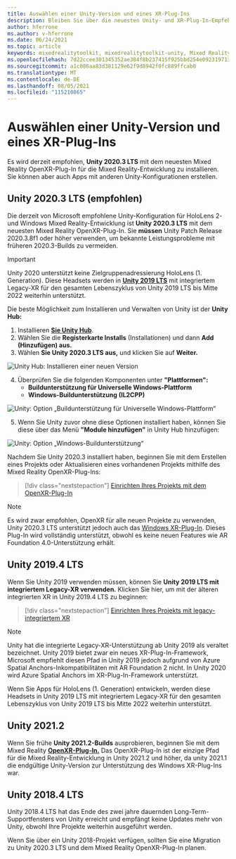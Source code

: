 ```yaml
---
title: Auswählen einer Unity-Version und eines XR-Plug-Ins
description: Bleiben Sie über die neuesten Unity- und XR-Plug-In-Empfehlungen für HoloLens Anwendungsentwicklung auf dem Laufenden.
author: hferrone
ms.author: v-hferrone
ms.date: 06/24/2021
ms.topic: article
keywords: mixedrealitytoolkit, mixedrealitytoolkit-unity, Mixed Reality-Headset, Windows Mixed Reality-Headset, Virtual Reality-Headset, Unity
ms.openlocfilehash: 7d22ccee301345352ae384f8b237415f925bbd254e0923197130caf48540c171
ms.sourcegitcommit: a1c086aa83d381129e62f9d8942f0fc889ffcab0
ms.translationtype: MT
ms.contentlocale: de-DE
ms.lasthandoff: 08/05/2021
ms.locfileid: "115210865"
---
```

# <a name="choosing-a-unity-version-and-xr-plugin"></a>Auswählen einer Unity-Version und eines XR-Plug-Ins

Es wird derzeit empfohlen, **Unity 2020.3 LTS** mit dem neuesten Mixed Reality OpenXR-Plug-In für die Mixed Reality-Entwicklung zu installieren. Sie können aber auch Apps mit anderen Unity-Konfigurationen erstellen.

## <a name="unity-20203-lts-recommended"></a>Unity 2020.3 LTS (empfohlen)

Die derzeit von Microsoft empfohlene Unity-Konfiguration für HoloLens 2- und Windows Mixed Reality-Entwicklung ist **Unity 2020.3 LTS** mit dem neuesten Mixed Reality OpenXR-Plug-In. Sie **müssen** Unity Patch Release 2020.3.8f1 oder höher verwenden, um bekannte Leistungsprobleme mit früheren 2020.3-Builds zu vermeiden.

> [!IMPORTANT]
> Unity 2020 unterstützt keine Zielgruppenadressierung HoloLens (1. Generation). Diese Headsets werden in **[Unity 2019 LTS](#unity-20194-lts)** mit integriertem Legacy-XR für den gesamten Lebenszyklus von Unity 2019 LTS bis Mitte 2022 weiterhin unterstützt.

Die beste Möglichkeit zum Installieren und Verwalten von Unity ist der **Unity Hub:**

1. Installieren <a href="https://unity3d.com/get-unity/download" target="_blank">**Sie Unity Hub**</a>.
2. Wählen Sie die **Registerkarte Installs** (Installationen) und dann **Add (Hinzufügen) aus.**
3. Wählen **Sie Unity 2020.3 LTS aus,** und klicken Sie auf **Weiter.**

![Unity Hub: Installieren einer neuen Version](images/unity-hub-img-01.png)

4. Überprüfen Sie die folgenden Komponenten unter **"Plattformen":**
    * **Buildunterstützung für Universelle Windows-Plattform**
    * **Windows-Buildunterstützung (IL2CPP)**

![Unity: Option „Buildunterstützung für Universelle Windows-Plattform“](../images/Unity_Install_Option_UWP.png)

5. Wenn Sie Unity zuvor ohne diese Optionen installiert haben, können Sie diese über das Menü **"Module hinzufügen"** in Unity Hub hinzufügen:

![Unity: Option „Windows-Buildunterstützung“](../images/Unity_Install_Option_UWP2.png)

Nachdem Sie Unity 2020.3 installiert haben, beginnen Sie mit dem Erstellen eines Projekts oder Aktualisieren eines vorhandenen Projekts mithilfe des Mixed Reality OpenXR-Plug-Ins:

> [!div class="nextstepaction"]
> [Einrichten Ihres Projekts mit dem OpenXR-Plug-In](xr-project-setup.md?tabs=openxr)

> [!NOTE]
> Es wird zwar empfohlen, OpenXR für alle neuen Projekte zu verwenden, Unity 2020.3 LTS unterstützt jedoch auch das [Windows XR-Plug-In](xr-project-setup.md?tabs=windowsxr). Dieses Plug-In wird vollständig unterstützt, obwohl es keine neuen Features wie AR Foundation 4.0-Unterstützung erhält.

## <a name="unity-20194-lts"></a>Unity 2019.4 LTS

Wenn Sie Unity 2019 verwenden müssen, können Sie **Unity 2019 LTS mit integriertem Legacy-XR verwenden.** Klicken Sie hier, um mit der älteren integrierten XR in Unity 2019.4 LTS zu beginnen:

> [!div class="nextstepaction"]
> [Einrichten Ihres Projekts mit legacy-integriertem XR](xr-project-setup.md?tabs=legacy)

> [!NOTE]
> Unity hat die integrierte Legacy-XR-Unterstützung ab Unity 2019 als veraltet bezeichnet.  Unity 2019 bietet zwar ein neues XR-Plug-In-Framework, Microsoft empfiehlt diesen Pfad in Unity 2019 jedoch aufgrund von Azure Spatial Anchors-Inkompatibilitäten mit AR Foundation 2 nicht.  In Unity 2020 wird Azure Spatial Anchors im XR-Plug-In-Framework unterstützt.

Wenn Sie Apps für HoloLens (1. Generation) entwickeln, werden diese Headsets in Unity 2019 LTS mit integriertem Legacy-XR für den gesamten Lebenszyklus von Unity 2019 LTS bis Mitte 2022 weiterhin unterstützt.

## <a name="unity-20212"></a>Unity 2021.2

Wenn Sie frühe **Unity 2021.2-Builds** ausprobieren, beginnen Sie mit dem Mixed Reality [**OpenXR-Plug-In.**](xr-project-setup.md?tabs=openxr) Das OpenXR-Plug-In ist der einzige Pfad für die Mixed Reality-Entwicklung in Unity 2021.2 und höher, da unity 2021.1 die endgültige Unity-Version zur Unterstützung des Windows XR-Plug-Ins war.

## <a name="unity-20184-lts"></a>Unity 2018.4 LTS

Unity 2018.4 LTS hat das Ende des zwei jahre dauernden Long-Term-Supportfensters von Unity erreicht und empfängt keine Updates mehr von Unity, obwohl Ihre Projekte weiterhin ausgeführt werden.

Wenn Sie über ein Unity 2018-Projekt verfügen, sollten Sie eine Migration zu Unity 2020.3 LTS und dem Mixed Reality OpenXR-Plug-In planen.